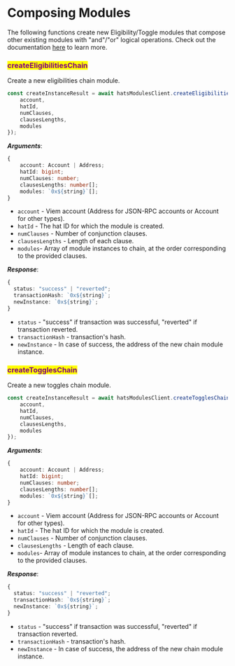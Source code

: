 # Composing Modules

The following functions create new Eligibility/Toggle modules that compose other existing modules with "and"/"or" logical operations. Check out the documentation [here](../../building-hats-modules/about-module-chains.md) to learn more.

### <mark style="color:purple;">createEligibilitiesChain</mark>

Create a new eligibilities chain module.&#x20;

```typescript
const createInstanceResult = await hatsModulesClient.createEligibilitiesChain({
    account,
    hatId,
    numClauses,
    clausesLengths,
    modules
});
```

_**Arguments**_:

```typescript
{
    account: Account | Address;
    hatId: bigint;
    numClauses: number;
    clausesLengths: number[];
    modules: `0x${string}`[];
}
```

* `account` - Viem account (Address for JSON-RPC accounts or Account for other types).
* `hatId` - The hat ID for which the module is created.
* `numClauses` - Number of conjunction clauses.
* `clausesLengths` - Length of each clause.
* `modules`- Array of module instances to chain, at the order corresponding to the provided clauses.

_**Response**_:

```typescript
{
  status: "success" | "reverted";
  transactionHash: `0x${string}`;
  newInstance: `0x${string}`;
}
```

* `status` - "success" if transaction was successful, "reverted" if transaction reverted.
* `transactionHash` - transaction's hash.
* `newInstance` - In case of success, the address of the new chain module instance.

### <mark style="color:purple;">createTogglesChain</mark>

Create a new toggles chain module.

```typescript
const createInstanceResult = await hatsModulesClient.createTogglesChain({
    account,
    hatId,
    numClauses,
    clausesLengths,
    modules
});
```

_**Arguments**_:

```typescript
{
    account: Account | Address;
    hatId: bigint;
    numClauses: number;
    clausesLengths: number[];
    modules: `0x${string}`[];
}
```

* `account` - Viem account (Address for JSON-RPC accounts or Account for other types).
* `hatId` - The hat ID for which the module is created.
* `numClauses` - Number of conjunction clauses.
* `clausesLengths` - Length of each clause.
* `modules`- Array of module instances to chain, at the order corresponding to the provided clauses.

_**Response**_:

```typescript
{
  status: "success" | "reverted";
  transactionHash: `0x${string}`;
  newInstance: `0x${string}`;
}
```

* `status` - "success" if transaction was successful, "reverted" if transaction reverted.
* `transactionHash` - transaction's hash.
* `newInstance` - In case of success, the address of the new chain module instance.
